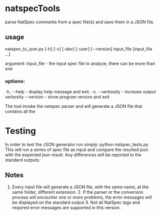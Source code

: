 # natspecTools
parse NatSpec comments from a spec file(s) and save them in a JSON file.

## usage

natspec_to_json.py [-h] [-v] [-dev] [-user] [--version]
                          input_file [input_file ...]

argument:
input_file      - the input spec file to analyze, there can be more than one
### options:
-h, --help      - display help message and exit.
-v, --verbosity - increase output verbosity
--version       - show program version and exit

The tool invoke the netspec parser and will generate a JSON file that contains all the 

# Testing
In order to test the JSON generator run simply:
    python natspec_tests.py
This will run a series of spec file as input and compare the 
resulted json with the expected json result.
Any differences will be reported to the standard outputs.

## Notes

1. Every input file will generate a JSON file, with the same name, at the same folder, different extension.
   2. If the parser or the conversion process will encounter one or more problems, the error messages will be displayed on the standard output
   3. Not all NatSpec tags and required error messages are supported in this version.




